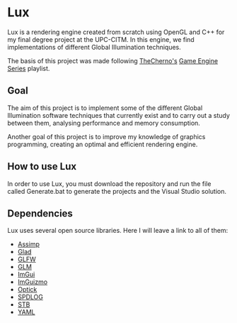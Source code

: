 # Lux

Lux is a rendering engine created from scratch using OpenGL and C++ for my final degree project at the UPC-CITM. In this engine, we find implementations of different Global Illumination techniques.

The basis of this project was made following [TheCherno's](https://www.youtube.com/c/TheChernoProject) [Game Engine Series](https://www.youtube.com/playlist?list=PLlrATfBNZ98dC-V-N3m0Go4deliWHPFwT) playlist.

## Goal

The aim of this project is to implement some of the different Global Illumination software techniques that currently exist and to carry out a study between them, analysing performance and memory consumption.

Another goal of this project is to improve my knowledge of graphics programming, creating an optimal and efficient rendering engine.

## How to use Lux

In order to use Lux, you must download the repository and run the file called Generate.bat to generate the projects and the Visual Studio solution.

## Dependencies

Lux uses several open source libraries. Here I will leave a link to all of them:

- [Assimp](https://github.com/assimp/assimp)
- [Glad](https://glad.dav1d.de/)
- [GLFW](https://github.com/glfw/glfw)
- [GLM](https://github.com/g-truc/glm)
- [ImGui](https://github.com/ocornut/imgui)
- [ImGuizmo](https://github.com/CedricGuillemet/ImGuizmo)
- [Optick](https://github.com/bombomby/optick)
- [SPDLOG](https://github.com/gabime/spdlog)
- [STB](https://github.com/nothings/stb)
- [YAML](https://github.com/jbeder/yaml-cpp)
